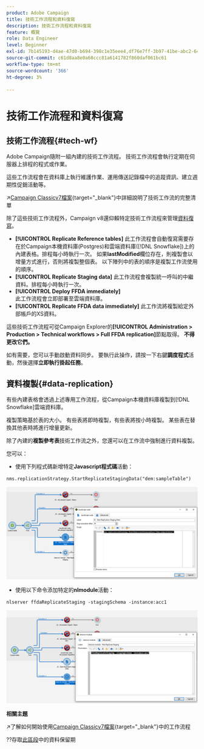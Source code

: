 ```yaml
---
product: Adobe Campaign
title: 技術工作流程和資料復寫
description: 技術工作流程和資料復寫
feature: 概覽
role: Data Engineer
level: Beginner
exl-id: 7b145193-d4ae-47d0-b694-398c1e35eee4,df76e7ff-3b97-41be-abc2-640748680ff3
source-git-commit: c61d8aa8e0a68ccc81a6141782f860daf061bc61
workflow-type: tm+mt
source-wordcount: '366'
ht-degree: 3%

---
```


# 技術工作流程和資料復寫

## 技術工作流程{#tech-wf}

Adobe Campaign隨附一組內建的技術工作流程。 技術工作流程會執行定期在伺服器上排程的程式或作業。

這些工作流程會在資料庫上執行維護作業、運用傳送記錄檔中的追蹤資訊、建立週期性促銷活動等。

↗️[Campaign Classicv7檔案](https://experienceleague.adobe.com/docs/campaign-classic/using/automating-with-workflows/advanced-management/about-technical-workflows.html){target=&quot;_blank&quot;}中詳細說明了技術工作流的完整清單


除了這些技術工作流程外，Campaign v8還仰賴特定技術工作流程來管理[資料復寫](#data-replication)。

* **[!UICONTROL Replicate Reference tables]**
此工作流程會自動復寫需要存在於Campaign本機資料庫(Postgres)和雲端資料庫([!DNL Snowflake])上的內建表格。排程每小時執行一次。 如果&#x200B;**lastModified**&#x200B;欄位存在，則複製會以增量方式進行，否則將複製整個表。 以下陣列中的表的順序是複製工作流使用的順序。
* **[!UICONTROL Replicate Staging data]**
此工作流程會複製統一呼叫的中繼資料。排程每小時執行一次。
* **[!UICONTROL Deploy FFDA immediately]**\
   此工作流程會立即部署至雲端資料庫。
* **[!UICONTROL Replicate FFDA data immediately]**
此工作流將複製給定外部帳戶的XS資料。

這些技術工作流程可從Campaign Explorer的&#x200B;**[!UICONTROL Administration > Production > Technical workflows > Full FFDA replication]**&#x200B;節點取得。 **不得更改它們。**

如有需要，您可以手動啟動資料同步。 要執行此操作，請按一下右鍵&#x200B;**調度程式**&#x200B;活動，然後選擇&#x200B;**立即執行掛起任務**。

## 資料複製{#data-replication}

有些內建表格會透過上述專用工作流程，從Campaign本機資料庫複製到[!DNL Snowflake]雲端資料庫。

複製策略基於表的大小。 有些表將即時複製，有些表將按小時複製。 某些表在替換其他表時將進行增量更新。

除了內建的&#x200B;**複製參考表**&#x200B;技術工作流之外，您還可以在工作流中強制進行資料複製。

您可以：

* 使用下列程式碼新增特定&#x200B;**Javascript程式碼**&#x200B;活動：

```
nms.replicationStrategy.StartReplicateStagingData("dem:sampleTable")
```

![](assets/jscode.png)


* 使用以下命令添加特定的&#x200B;**nlmodule**&#x200B;活動：

```
nlserver ffdaReplicateStaging -stagingSchema -instance:acc1
```

![](assets/nlmodule.png)

**相關主題**

↗️了解如何開始使用[Campaign Classicv7檔案](https://experienceleague.adobe.com/docs/campaign-classic/using/automating-with-workflows/introduction/about-workflows.html?lang=en#automating-with-workflows){target=&quot;_blank&quot;}中的工作流程

??存取[此區段](../dev/datamodel-best-practices.md#data-retention)中的資料保留期
